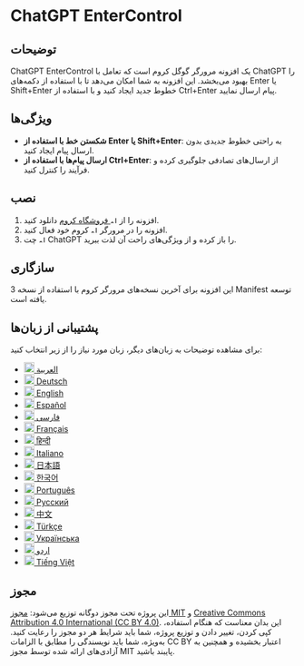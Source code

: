# ChatGPT EnterControl

## توضیحات

ChatGPT EnterControl یک افزونه مرورگر گوگل کروم است که تعامل با ChatGPT را بهبود می‌بخشد. این افزونه به شما امکان می‌دهد تا با استفاده از دکمه‌های Enter یا Shift+Enter خطوط جدید ایجاد کنید و با استفاده از Ctrl+Enter پیام ارسال نمایید.

## ویژگی‌ها

- **شکستن خط با استفاده از Enter یا Shift+Enter**: به راحتی خطوط جدیدی بدون ارسال پیام ایجاد کنید.
- **ارسال پیام‌ها با استفاده از Ctrl+Enter**: از ارسال‌های تصادفی جلوگیری کرده و فرآیند را کنترل کنید.

## نصب
1. افزونه را از [<img src="https://fonts.gstatic.com/s/i/productlogos/chrome_store/v7/192px.svg" width="12" alt="لوگوی فروشگاه کروم"> فروشگاه کروم](https://chromewebstore.google.com/detail/ChatGPT-EnterControl) دانلود کنید.
2. افزونه را در مرورگر <img src="https://fonts.gstatic.com/s/i/productlogos/chrome/v7/192px.svg" width="12" alt="لوگوی کروم"> کروم خود فعال کنید.
3. چت <img src="https://upload.wikimedia.org/wikipedia/commons/0/04/ChatGPT_logo.svg" width="12" alt="لوگوی ChatGPT"> ChatGPT را باز کرده و از ویژگی‌های راحت آن لذت ببرید.

## سازگاری

این افزونه برای آخرین نسخه‌های مرورگر کروم با استفاده از نسخه 3 Manifest توسعه یافته است.

## پشتیبانی از زبان‌ها

برای مشاهده توضیحات به زبان‌های دیگر، زبان مورد نیاز را از زیر انتخاب کنید:

- [<img src="https://flagcdn.com/ae.svg" width="18" alt="پرچم امارات متحده عربی"> العربية](./README_AR.md)
- [<img src="https://flagcdn.com/de.svg" width="18" alt="پرچم آلمان"> Deutsch](./README_DE.md)
- [<img src="https://flagcdn.com/gb.svg" width="18" alt="پرچم بریتانیا"> English](../../README.md)
- [<img src="https://flagcdn.com/es.svg" width="18" alt="پرچم اسپانیا"> Español](./README_ES.md)
- [<img src="https://flagcdn.com/ir.svg" width="18" alt="پرچم ایران"> فارسی](./README_FA.md)
- [<img src="https://flagcdn.com/fr.svg" width="18" alt="پرچم فرانسه"> Français](./README_FR.md)
- [<img src="https://flagcdn.com/in.svg" width="18" alt="پرچم هند"> हिन्दी](./README_HI.md)
- [<img src="https://flagcdn.com/it.svg" width="18" alt="پرچم ایتالیا"> Italiano](./README_IT.md)
- [<img src="https://flagcdn.com/jp.svg" width="18" alt="پرچم ژاپن"> 日本語](./README_JA.md)
- [<img src="https://flagcdn.com/kr.svg" width="18" alt="پرچم کره جنوبی"> 한국어](./README_KO.md)
- [<img src="https://flagcdn.com/pt.svg" width="18" alt="پرچم پرتغال"> Português](./README_PT.md)
- [<img src="https://flagcdn.com/ru.svg" width="18" alt="پرچم روسیه"> Русский](./README_RU.md)
- [<img src="https://flagcdn.com/cn.svg" width="18" alt="پرچم چین"> 中文](./README_ZH.md)
- [<img src="https://flagcdn.com/tr.svg" width="18" alt="پرچم ترکیه"> Türkçe](./README_TR.md)
- [<img src="https://flagcdn.com/ua.svg" width="18" alt="پرچم اوکراین"> Українська](./README_UK.md)
- [<img src="https://flagcdn.com/pk.svg" width="18" alt="پرچم پاکستان"> اردو](./README_UR.md)
- [<img src="https://flagcdn.com/vi.svg" width="18" alt="پرچم ویتنام"> Tiếng Việt](./README_VI.md)

## مجوز

این پروژه تحت مجوز دوگانه توزیع می‌شود: [مجوز MIT](../../LICENSE_MIT) و [Creative Commons Attribution 4.0 International (CC BY 4.0)](../../LICENSE_CC_BY_4.0). این بدان معناست که هنگام استفاده، کپی کردن، تغییر دادن و توزیع پروژه، شما باید شرایط هر دو مجوز را رعایت کنید. به‌ویژه، شما باید نویسندگی را مطابق با الزامات CC BY اعتبار بخشیده و همچنین به آزادی‌های ارائه شده توسط مجوز MIT پایبند باشید.

